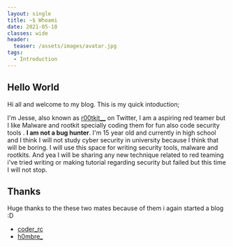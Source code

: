 ```yaml
---
layout: single
title: ~$ Whoami
date: 2021-05-18
classes: wide
header:
  teaser: /assets/images/avatar.jpg
tags:
  - Introduction
---
```


## Hello World
Hi all and welcome to my blog. This is my quick intoduction;

I'm Jesse, also known as [r00tkit__](https://twitter.com/r00tkit__) on Twitter, I am a aspiring red teamer but I like Malware and rootkit specially coding them for fun also code security tools . **I am not a bug hunter**.
I'm 15 year old and currently in high school and I think I will not study cyber security in university because I think that will be boring. I will use this space for writing security tools, malware and rootkits.
And yea I will be sharing any new technique related to red teaming i've tried writing or making tutorial regarding security but failed but this time I will not stop.


## Thanks 
Huge thanks to the these two mates because of them i again started a blog :D 

+ [coder_rc](https://twitter.com/coder_rc)
+ [h0mbre_](https://twitter.com/h0mbre_)

